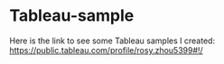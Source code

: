 # Tableau-sample

Here is the link to see some Tableau samples I created: 
https://public.tableau.com/profile/rosy.zhou5399#!/
